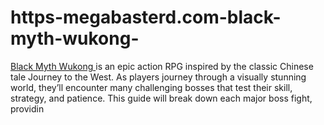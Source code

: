 # https-megabasterd.com-black-myth-wukong-
[Black Myth Wukong ](https://megabasterd.com/black-myth-wukong/)is an epic action RPG inspired by the classic Chinese tale Journey to the West. As players journey through a visually stunning world, they’ll encounter many challenging bosses that test their skill, strategy, and patience. This guide will break down each major boss fight, providin
